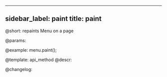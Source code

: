 
---
sidebar_label: paint
title: paint
---          

@short: repaints Menu on a page


@params:




@example:
menu.paint();


@template: api_method
@descr:





@changelog:


